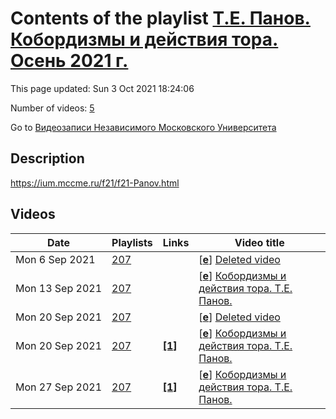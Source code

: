 # Contents of the playlist [Т.Е. Панов. Кобордизмы и действия тора. Осень 2021 г.](https://www.youtube.com/playlist?list=PLp9ABVh6_x4EPJCWJQYoc-Esn4PZ8p40b)

This page updated: Sun 3 Oct 2021 18:24:06

Number of videos: [5](#videos)

Go to [Видеозаписи Независимого Московского Университета](../README.md)

## Description

<https://ium.mccme.ru/f21/f21-Panov.html>

## Videos

|Date|Playlists|Links|Video title|
|---|---|---|---|
| Mon&nbsp;6&nbsp;Sep&nbsp;2021 | [207](../playlists/207 "Т.Е. Панов. Кобордизмы и действия тора. Осень 2021 г.") |  | [[**e**](https://studio.youtube.com/video/gQMchdN0j1c/edit "Edit")] [Deleted video](https://www.youtube.com/watch?v=gQMchdN0j1c&list=PLp9ABVh6_x4EPJCWJQYoc-Esn4PZ8p40b "This video is unavailable.") |
| Mon&nbsp;13&nbsp;Sep&nbsp;2021 | [207](../playlists/207 "Т.Е. Панов. Кобордизмы и действия тора. Осень 2021 г.") |  | [[**e**](https://studio.youtube.com/video/QBBHRCwc_sk/edit "Edit")] [Кобордизмы и действия тора. Т.Е. Панов.](https://www.youtube.com/watch?v=QBBHRCwc_sk&list=PLp9ABVh6_x4EPJCWJQYoc-Esn4PZ8p40b "Спецкурс для 3 курса и старше.") |
| Mon&nbsp;20&nbsp;Sep&nbsp;2021 | [207](../playlists/207 "Т.Е. Панов. Кобордизмы и действия тора. Осень 2021 г.") |  | [[**e**](https://studio.youtube.com/video/OJSB7DqmDhk/edit "Edit")] [Deleted video](https://www.youtube.com/watch?v=OJSB7DqmDhk&list=PLp9ABVh6_x4EPJCWJQYoc-Esn4PZ8p40b "This video is unavailable.") |
| Mon&nbsp;20&nbsp;Sep&nbsp;2021 | [207](../playlists/207 "Т.Е. Панов. Кобордизмы и действия тора. Осень 2021 г.") | [**[1]**](https://ium.mccme.ru/f21/f21-Panov.html) | [[**e**](https://studio.youtube.com/video/yaWfGryVVWA/edit "Edit")] [Кобордизмы и действия тора. Т.Е. Панов.](https://www.youtube.com/watch?v=yaWfGryVVWA&list=PLp9ABVh6_x4EPJCWJQYoc-Esn4PZ8p40b "Спецкурс для 3 курса и старше.&#013;Страница курса:&#013;https://ium.mccme.ru/f21/f21-Panov.html") |
| Mon&nbsp;27&nbsp;Sep&nbsp;2021 | [207](../playlists/207 "Т.Е. Панов. Кобордизмы и действия тора. Осень 2021 г.") | [**[1]**](https://ium.mccme.ru/f21/f21-Panov.html) | [[**e**](https://studio.youtube.com/video/JeM7VjwTZUk/edit "Edit")] [Кобордизмы и действия тора. Т.Е. Панов.](https://www.youtube.com/watch?v=JeM7VjwTZUk&list=PLp9ABVh6_x4EPJCWJQYoc-Esn4PZ8p40b "Спецкурс для 3 курса и старше.&#013;Страница курса:&#013;https://ium.mccme.ru/f21/f21-Panov.html") |
